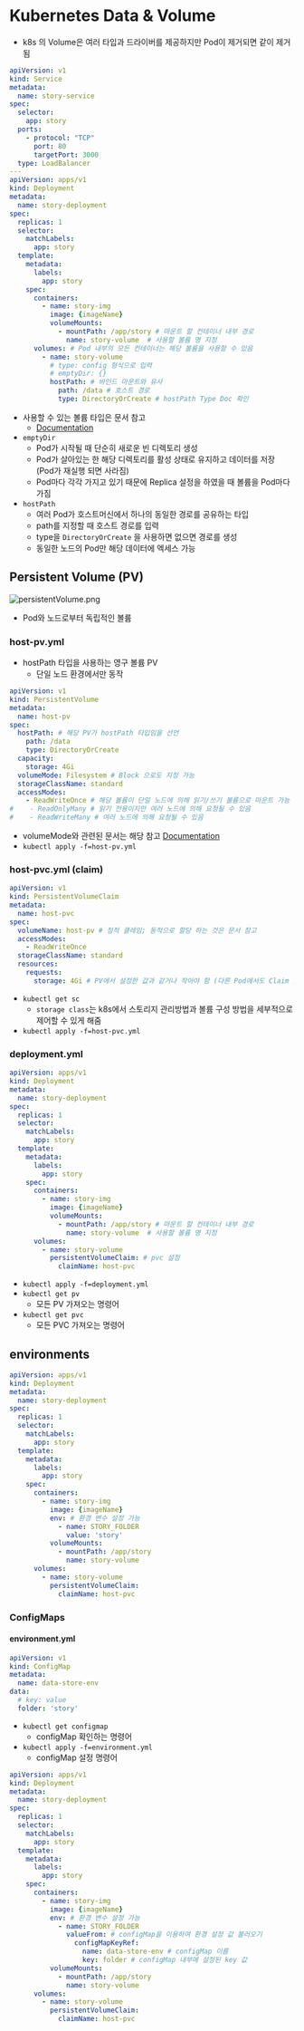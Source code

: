 # Kubernetes Data & Volume
* k8s 의 Volume은 여러 타입과 드라이버를 제공하지만 Pod이 제거되면 같이 제거됨

```yaml
apiVersion: v1
kind: Service
metadata:
  name: story-service
spec:
  selector:
    app: story
  ports:
    - protocol: "TCP"
      port: 80
      targetPort: 3000
  type: LoadBalancer
---
apiVersion: apps/v1
kind: Deployment
metadata:
  name: story-deployment
spec:
  replicas: 1
  selector:
    matchLabels:
      app: story
  template:
    metadata:
      labels:
        app: story
    spec:
      containers:
        - name: story-img
          image: {imageName}
          volumeMounts:
            - mountPath: /app/story # 마운트 할 컨테이너 내부 경로
              name: story-volume  # 사용할 볼륨 명 지정
      volumes: # Pod 내부의 모든 컨테이너는 해당 볼륨을 사용할 수 있음
        - name: story-volume
          # type: config 형식으로 입력
          # emptyDir: {}
          hostPath: # 바인드 마운트와 유사
            path: /data # 호스트 경로 
            type: DirectoryOrCreate # hostPath Type Doc 확인
```
* 사용할 수 있는 볼륨 타입은 문서 참고
  * [Documentation](https://kubernetes.io/docs/concepts/storage/volumes/)
* `emptyDir`
  * Pod가 시작될 때 단순히 새로운 빈 디렉토리 생성
  * Pod가 살아있는 한 해당 디렉토리를 활성 상태로 유지하고 데이터를 저장 (Pod가 재실행 되면 사라짐)
  * Pod마다 각각 가지고 있기 때문에 Replica 설정을 하였을 때 볼륨을 Pod마다 가짐 
* `hostPath`
  * 여러 Pod가 호스트머신에서 하나의 동일한 경로를 공유하는 타입
  * path를 지정할 때 호스트 경로를 입력
  * type을 `DirectoryOrCreate` 을 사용하면 없으면 경로를 생성
  * 동일한 노드의 Pod만 해당 데이터에 엑세스 가능

## Persistent Volume (PV)
![persistentVolume.png](persistentVolume.png)
* Pod와 노드로부터 독립적인 볼륨
### host-pv.yml
* hostPath 타입을 사용하는 영구 볼륨 PV
  * 단일 노드 환경에서만 동작
```yaml
apiVersion: v1
kind: PersistentVolume
metadata:
  name: host-pv
spec:
  hostPath: # 해당 PV가 hostPath 타입임을 선언
    path: /data
    type: DirectoryOrCreate
  capacity:
    storage: 4Gi
  volumeMode: Filesystem # Block 으로도 지정 가능
  storageClassName: standard
  accessModes:
    - ReadWriteOnce # 해당 볼륨이 단일 노드에 의해 읽기/쓰기 볼륨으로 마운트 가능
#    - ReadOnlyMany # 읽기 전용이지만 여러 노드에 의해 요청될 수 있음
#    - ReadWriteMany # 여러 노드에 의해 요청될 수 있음
```
* volumeMode와 관련된 문서는 해당 참고 [Documentation](https://www.computerweekly.com/feature/Storage-pros-and-cons-Block-vs-file-vs-object-storage)
* `kubectl apply -f=host-pv.yml`
### host-pvc.yml (claim)
```yaml
apiVersion: v1
kind: PersistentVolumeClaim
metadata:
  name: host-pvc
spec:
  volumeName: host-pv # 정적 클레임; 동적으로 할당 하는 것은 문서 참고
  accessModes:
    - ReadWriteOnce
  storageClassName: standard
  resources:
    requests:
      storage: 4Gi # PV에서 설정한 값과 같거나 작아야 함 (다른 Pod에서도 Claim 할 수 있음)
```
* `kubectl get sc`
  * `storage class`는 k8s에서 스토리지 관리방법과 볼륨 구성 방법을 세부적으로 제어할 수 있게 해줌
* `kubectl apply -f=host-pvc.yml`
### deployment.yml
```yaml
apiVersion: apps/v1
kind: Deployment
metadata:
  name: story-deployment
spec:
  replicas: 1
  selector:
    matchLabels:
      app: story
  template:
    metadata:
      labels:
        app: story
    spec:
      containers:
        - name: story-img
          image: {imageName}
          volumeMounts:
            - mountPath: /app/story # 마운트 할 컨테이너 내부 경로
              name: story-volume  # 사용할 볼륨 명 지정
      volumes: 
        - name: story-volume
          persistentVolumeClaim: # pvc 설정
            claimName: host-pvc
```
* `kubectl apply -f=deployment.yml`
* `kubectl get pv`
  * 모든 PV 가져오는 명령어
* `kubectl get pvc`
  * 모든 PVC 가져오는 명령어

## environments
```yaml
apiVersion: apps/v1
kind: Deployment
metadata:
  name: story-deployment
spec:
  replicas: 1
  selector:
    matchLabels:
      app: story
  template:
    metadata:
      labels:
        app: story
    spec:
      containers:
        - name: story-img
          image: {imageName}
          env: # 환경 변수 설정 가능
            - name: STORY_FOLDER
              value: 'story'
          volumeMounts:
            - mountPath: /app/story 
              name: story-volume 
      volumes: 
        - name: story-volume
          persistentVolumeClaim:
            claimName: host-pvc
```
### ConfigMaps
#### environment.yml
```yaml
apiVersion: v1
kind: ConfigMap
metadata:
  name: data-store-env
data:
  # key: value
  folder: 'story'
```
* `kubectl get configmap`
  * configMap 확인하는 명령어
* `kubectl apply -f=environment.yml`
  * configMap 설정 명령어

```yaml
apiVersion: apps/v1
kind: Deployment
metadata:
  name: story-deployment
spec:
  replicas: 1
  selector:
    matchLabels:
      app: story
  template:
    metadata:
      labels:
        app: story
    spec:
      containers:
        - name: story-img
          image: {imageName}
          env: # 환경 변수 설정 가능
            - name: STORY_FOLDER
              valueFrom: # configMap을 이용하여 환경 설정 값 불러오기
                configMapKeyRef:
                  name: data-store-env # configMap 이름
                  key: folder # configMap 내부에 설정된 key 값
          volumeMounts:
            - mountPath: /app/story 
              name: story-volume 
      volumes: 
        - name: story-volume
          persistentVolumeClaim:
            claimName: host-pvc
```